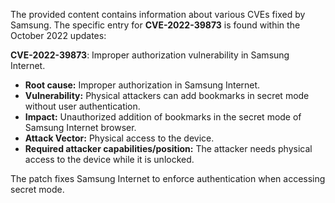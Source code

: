 The provided content contains information about various CVEs fixed by Samsung. The specific entry for **CVE-2022-39873** is found within the October 2022 updates:

**CVE-2022-39873**: Improper authorization vulnerability in Samsung Internet.
*   **Root cause:** Improper authorization in Samsung Internet.
*   **Vulnerability:** Physical attackers can add bookmarks in secret mode without user authentication.
*   **Impact:** Unauthorized addition of bookmarks in the secret mode of Samsung Internet browser.
*  **Attack Vector:** Physical access to the device.
*  **Required attacker capabilities/position:** The attacker needs physical access to the device while it is unlocked.

The patch fixes Samsung Internet to enforce authentication when accessing secret mode.